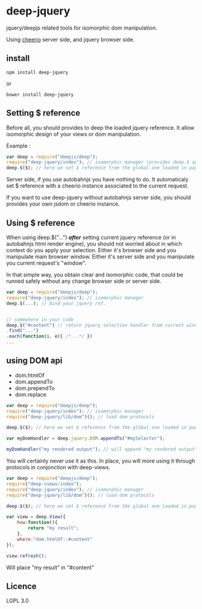 # deep-jquery

jquery/deepjs related tools for isomorphic dom manipulation.

Using [cheerio](https://github.com/MatthewMueller/cheerio) server side, and jquery browser side.

## install 

```shell
npm install deep-jquery
```
or

```shell
bower install deep-jquery
```


## Setting $ reference

Before all, you should provides to deep the loaded jquery reference. It allow isomorphic design of your views or dom manipulation.

Example :
```javascript
var deep = require("deepjs/deep");
require("deep-jquery/index"); // isomorphic manager (provides deep.$ api)
deep.$($); // here we set $ reference from the global one loaded in page (browser case)
```

Server side, if you use autobahnjs you have nothing to do. It automaticaly set $ reference with a cheerio instance associated to the current request.

If you want to use deep-jquery without autobahnjs server side, you should provides your own jsdom or cheerio instance.


## Using $ reference

When using deep.$("...") ___after___ setting current jquery reference (or in autobahnjs html render engine), you should not worried about in which context do you apply your selection. Either it's browser side and you manipulate main browser window. Either it's server side and you manipulate you current request's "window".

In that simple way, you obtain clear and isomorphic code, that could be runned safely without any change browser side or server side.

```javascript
var deep = require("deepjs/deep");
require("deep-jquery/index"); // isomorphic manager
deep.$(...); // bind your jquery ref.


// somewhere in your code
deep.$("#content") // return jquery selection handler from current window
.find("...")
.each(function(i, e){ /*...*/ })
...

```


## using DOM api

* dom.htmlOf
* dom.appendTo
* dom.prependTo
* dom.replace


```javascript
var deep = require("deepjs/deep");
require("deep-jquery/index"); // isomorphic manager
require("deep-jquery/lib/dom")(); // load dom protocols

deep.$($); // here we set $ reference from the global one loaded in page

var myDomHandler = deep.jquery.DOM.appendTo("#mySelector");

myDomHandler("my rendered output"); // will append "my rendered output" to "#mySelector"

```

You will certainly never use it as this. In place, you will more using it through protocols in conjonction with deep-views.


```javascript
var deep = require("deepjs/deep");
require("deep-views/index");
require("deep-jquery/index"); // isomorphic manager
require("deep-jquery/lib/dom")(); // load dom protocols

deep.$($); // here we set $ reference from the global one loaded in page

var view = deep.View({
	how:function(){
		return "my result";
	},
	where:"dom.htmlOf::#content"
});

view.refresh();
```
Will place "my result" in "#content"


## Licence

LGPL 3.0


